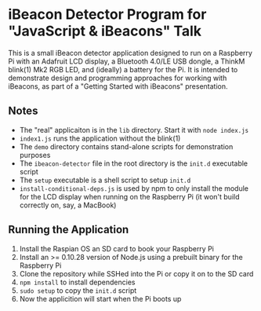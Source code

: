 # iBeacon Detector Program for "JavaScript & iBeacons" Talk

This is a small iBeacon detector application designed to run on a Raspberry Pi with an Adafruit LCD display, a Bluetooth 4.0/LE USB dongle, a ThinkM blink(1) Mk2 RGB LED, and (ideally) a battery for the Pi. It is intended to demonstrate design and programming approaches for working with iBeacons, as part of a "Getting Started with iBeacons" presentation.

## Notes

- The "real" applicaiton is in the `lib` directory. Start it with `node index.js`
 - `index1.js` runs the application without the blink(1)
- The `demo` directory contains stand-alone scripts for demonstration purposes
- The `ibeacon-detector` file in the root directory is the `init.d` executable script
- The `setup` executable is a shell script to setup `init.d`
- `install-conditional-deps.js` is used by npm to only install the module for the LCD display when running on the Raspberry Pi (it won't build correctly on, say, a MacBook)

## Running the Application

1. Install the Raspian OS an SD card to book your Raspberry Pi
2. Install an >= 0.10.28 version of Node.js using a prebuilt binary for the Raspberry Pi
3. Clone the repository while SSHed into the Pi or copy it on to the SD card
4. `npm install` to install dependencies
5. `sudo setup` to copy the `init.d` script
6. Now the applicition will start when the Pi boots up